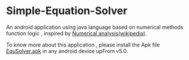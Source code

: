 # Simple-Equation-Solver

An android application using java language based on numerical methods function logic , inspired by [Numerical analysis(wikipedia)](https://en.wikipedia.org/wiki/Numerical_analysis).

To know more about this application , please install the Apk file [EquSolver.apk](https://github.com/Shawon-Lodh/Simple-Equation-Solver/raw/master/EquSolver.apk) in any android device upFrom v5.0.

